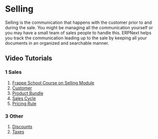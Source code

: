 
# Selling



Selling is the communication that happens with the customer prior to and
during the sale. You might be managing all the communication yourself or you
may have a small team of sales people to handle this. ERPNext helps you track
the communication leading up to the sale by keeping all your documents in an
organized and searchable manner.


## Video Tutorials


### 1 Sales


1. [Frappe School Course on Selling Module](https://frappe.school/courses/sales-management)
2. [Customer](https://docs.erpnext.com/docs/v13/user/videos/learn/customer-and-supplier.html)
3. [Product Bundle](https://docs.erpnext.com/docs/v13/user/videos/learn/product-bundle.html)
4. [Sales Cycle](https://docs.erpnext.com/docs/v13/user/videos/learn/sales-cycle.html)
5. [Pricing Rule](https://docs.erpnext.com/docs/v13/user/videos/learn/pricing-rule.html)


### 3 Other


1. [Discounts](https://docs.erpnext.com/docs/v13/user/videos/learn/discounts.html)
2. [Taxes](https://docs.erpnext.com/docs/v13/user/videos/learn/taxes.html)




